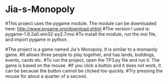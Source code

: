 # Jia-s-Monopoly

#This project uses the pygame module. The module can be downloaded here: http://www.pygame.org/download.shtml
#The version I used is: pygame-1.9.2a0.win32-py2.7.msi
#To install the module, run the msi file, and import pygame in python.

#The project is a game named Jia's Monopoly. It is similar to a monopoly game.
#It allows three people to play together, and has lands, buildings, events, cards etc.
#To run the project, open the TP3.py file and run it. The game is based on the mouse. 
#If you click a button and it does not work, it can be because the button cannot be clicked too quickly.
#Try pressing the mouse for about a quarter of a second. 
